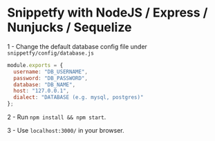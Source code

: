 # Snippetfy with NodeJS / Express / Nunjucks / Sequelize

1 - Change the default database config file under `snippetfy/config/database.js`

```js
module.exports = {
  username: "DB_USERNAME",
  password: "DB_PASSWORD",
  database: "DB_NAME",
  host: "127.0.0.1",
  dialect: "DATABASE (e.g. mysql, postgres)"
};
```

2 - Run `npm install && npm start`.

3 - Use `localhost:3000/` in your browser.
